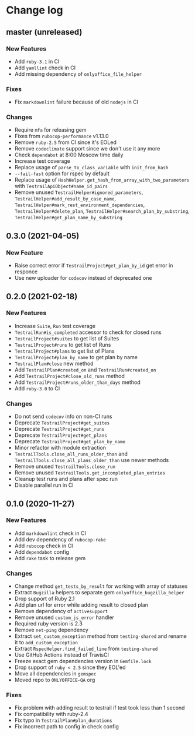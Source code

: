# Change log

## master (unreleased)

### New Features

* Add `ruby-3.1` in CI
* Add `yamllint` check in CI
* Add missing dependency of `onlyoffice_file_helper`

### Fixes

* Fix `markdownlint` failure because of old `nodejs` in CI

### Changes

* Require `mfa` for releasing gem
* Fixes from `rubocop-performance` v1.13.0
* Remove `ruby-2.5` from CI since it's EOLed
* Remove `codeclimate` support since we don't use it any more
* Check `dependabot` at 8:00 Moscow time daily
* Increase test coverage
* Replace usage of `parse_to_class_variable` with `init_from_hash`
* `--fail-fast` option for rspec by default
* Replace usage of `HashHelper.get_hash_from_array_with_two_parameters`
  with `TestrailApiObject#name_id_pairs`
* Remove unused `TestrailHelper#ignored_parameters`,
  `TestrailHelper#add_result_by_case_name`,
  `TestrailHelper#mark_rest_environment_dependencies`,
  `TestrailHelper#delete_plan`,
  `TestrailHelper#search_plan_by_substring`,
  `TestrailHelper#get_plan_name_by_substring`

## 0.3.0 (2021-04-05)

### New Feature

* Raise correct error if `TestrailProject#get_plan_by_id` get
  error in responce
* Use new uploader for `codecov` instead of deprecated one

## 0.2.0 (2021-02-18)

### New Features

* Increase `Suite`, `Run` test coverage
* `TestrailRun#is_completed` accessor to check for closed runs
* `TestrailProject#suites` to get list of Suites
* `TestrailProject#runs` to get list of Runs
* `TestrailProject#plans` to get list of Plans
* `TestrailProject#plan_by_name` to get plan by name
* `TestrailPlan#close` new method
* Add `TestrailPlan#created_on` and `TestrailRun#created_on`
* Add `TestrailProject#close_old_runs` method
* Add `TestrailProject#runs_older_than_days` method
* Add `ruby-3.0` to CI

### Changes

* Do not send `codecov` info on non-CI runs
* Deprecate `TestrailProject#get_suites`
* Deprecate `TestrailProject#get_runs`
* Deprecate `TestrailProject#get_plans`
* Deprecate `TestrailProject#get_plan_by_name`
* Minor refactor with module extraction
* `TestrailTools.close_all_runs_older_than` and
  `TestrailTools.close_all_plans_older_than` use newer methods
* Remove unused `TestrailTools.close_run`
* Remove unused `TestrailTools.get_incompleted_plan_entries`
* Cleanup test runs and plans after spec run
* Disable parallel run in CI

## 0.1.0 (2020-11-27)

### New Features

* Add `markdownlint` check in CI
* Add dev dependency of `rubocop-rake`
* Add `rubocop` check in CI
* Add `dependabot` config
* Add `rake` task to release gem

### Changes

* Change method `get_tests_by_result` for working with array of statuses
* Extract `Bugzilla` helpers to separate gem `onlyoffice_bugzilla_helper`
* Drop support of Ruby 2.1
* Add plan url for error while adding result to closed plan
* Remove dependency of `activesupport`
* Remove unused `custom_js_error` handler
* Required ruby version is 2.3
* Remove `net-ping` dependency
* Extract `set_custom_exception` method from `testing-shared`
  and rename it to `add_custom_exception`
* Extract `RspecHelper.find_failed_line` from `testing-shared`
* Use GitHub Actions instead of TravisCI
* Freeze exact gem dependencies version in `Gemfile.lock`
* Drop support of `ruby < 2.5` since they EOL'ed
* Move all dependencies in `gemspec`
* Moved repo to `ONLYOFFICE-QA` org

### Fixes

* Fix problem with adding result to testrail if test took less than 1 second
* Fix compatibility with ruby-2.4
* Fix typo in `TestrailPlan#plan_durations`
* Fix incorrect path to config in check config
